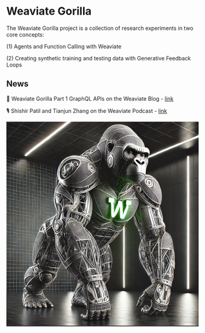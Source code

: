 # Weaviate Gorilla

The Weaviate Gorilla project is a collection of research experiments in two core concepts: 

(1) Agents and Function Calling with Weaviate

(2) Creating synthetic training and testing data with Generative Feedback Loops

## News

📝 Weaviate Gorilla Part 1 GraphQL APIs on the Weaviate Blog - [link](https://weaviate.io/blog/weaviate-gorilla-part-1)

🎙️ Shishir Patil and Tianjun Zhang on the Weaviate Podcast - [link](https://www.youtube.com/watch?v=HUtYOLX7HZ4)

![Weaviate Gorilla](./visuals/weaviate-gorillas/gorilla-32.png)




